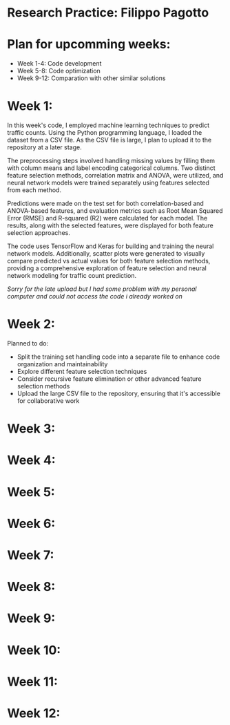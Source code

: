 # Research Practice: Filippo Pagotto

# Plan for upcomming weeks:
* Week 1-4: Code development
* Week 5-8: Code optimization
* Week 9-12: Comparation with other similar solutions

# Week 1:

In this week's code, I employed machine learning techniques to predict traffic counts. Using the Python programming language, I loaded the dataset from a CSV file. As the CSV file is large, I plan to upload it to the repository at a later stage.

The preprocessing steps involved handling missing values by filling them with column means and label encoding categorical columns. Two distinct feature selection methods, correlation matrix and ANOVA, were utilized, and neural network models were trained separately using features selected from each method.

Predictions were made on the test set for both correlation-based and ANOVA-based features, and evaluation metrics such as Root Mean Squared Error (RMSE) and R-squared (R2) were calculated for each model. The results, along with the selected features, were displayed for both feature selection approaches.

The code uses TensorFlow and Keras for building and training the neural network models. Additionally, scatter plots were generated to visually compare predicted vs actual values for both feature selection methods, providing a comprehensive exploration of feature selection and neural network modeling for traffic count prediction.

*Sorry for the late upload but I had some problem with my personal computer and could not access the code i already worked on*

# Week 2:

Planned to do:
- Split the training set handling code into a separate file to enhance code organization and maintainability
- Explore different feature selection techniques
- Consider recursive feature elimination or other advanced feature selection methods
- Upload the large CSV file to the repository, ensuring that it's accessible for collaborative work

# Week 3:

# Week 4:

# Week 5:

# Week 6:

# Week 7:

# Week 8:

# Week 9:

# Week 10:

# Week 11:

# Week 12:
